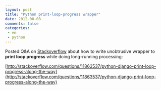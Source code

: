```yaml
---
layout: post
title: "Python print-loop-progress wrapper"
date: 2012-08-08
comments: false
categories:
 - en
 - python
---
```



Posted Q&A on <a href="http://stackoverflow.com/">Stackoverflow</a> about how to write unobtrusive wrapper to **print loop progress** while doing long-running processing:

[http://stackoverflow.com/questions/11863537/python-django-print-loop-progress-along-the-way](http://stackoverflow.com/questions/11863537/python-django-print-loop-progress-along-the-way)

